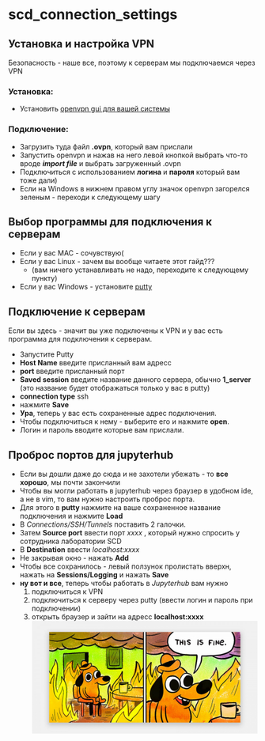 # scd_connection_settings
## Установка и настройка VPN
Безопасность - наше все, поэтому к серверам мы подключаемся через VPN
### Установка:
* Установить [openvpn gui для вашей системы](https://openvpn.net/community-downloads/)
### Подключение:
* Загрузить туда файл **.ovpn**, который вам прислали
* Запустить openvpn и нажав на него левой кнопкой выбрать что-то вроде ***import file*** и выбрать загруженный .ovpn
* Подключиться с использованием **логина** и **пароля** который вам тоже дали)
* Если на Windows в нижнем правом углу значок openvpn загорелся зеленым - переходи к следующему шагу
## Выбор программы для подключения к серверам
- Если у вас MAC - сочувствую(
- Если у вас Linux - зачем вы вообще читаете этот гайд???
  - (вам ничего устанавливать не надо, переходите к следующему пункту)
- Если у вас Windows - установите [putty](https://www.chiark.greenend.org.uk/~sgtatham/putty/latest.html)
## Подключение к серверам
Если вы здесь - значит вы уже подключены к VPN и у вас есть программа для подключения к серверам.
* Запустите Putty
* **Host Name**  введите присланный вам адресс
* **port** введите присланный порт
* **Saved session** введите название данного сервера, обычно **1_server** (это название будет отображаться только у вас в putty)
* **connection type** ssh
* нажмите **Save**
* **Ура**, теперь у вас есть сохраненные адрес подключения.
* Чтобы подключиться к нему - выберите его и нажмите **open**.
* Логин и пароль вводите которые вам прислали.
## Проброс портов для jupyterhub
* Если вы дошли даже до сюда и не захотели убежать - то **все хорошо**, мы почти закончили
* Чтобы вы могли работать в jupyterhub через браузер в удобном ide, а не в vim, то вам нужно настроить проброс порта.
* Для этого в **putty** нажмите на ваше сохраненное название подключения и нажмите **Load**
* В *Connections/SSH/Tunnels* поставить 2 галочки.
* Затем **Source port** ввести порт *xxxx* , который нужно спросить у сотрудника лаборатории SCD
* В **Destination** ввести *localhost:xxxx*
* Не закрывая окно - нажать **Add**
* Чтобы все сохранилось - левый ползунок пролистать вверхн, нажать на **Sessions/Logging** и нажать **Save**
* **ну вот и все**, теперь чтобы работать в *Jupyterhub* вам нужно
  1) подключиться к VPN
  2) подключиться к серверу через putty (ввести логин и пароль при подключении)
  3) открыть браузер и зайти на адресс **localhost:xxxx**
![cat](/assets/images/cat.jpg)
